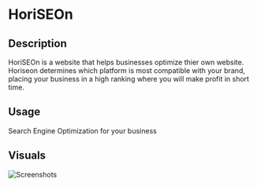 # HoriSEOn

## Description
HoriSEOn is a website that helps businesses optimize thier own website. Horiseon determines which platform is most compatible with your brand, placing your business in a high ranking where you will make profit in short time.

## Usage
Search Engine Optimization for your business

## Visuals
![Screenshots](./assets/HoriSEOn-screenshot.png)